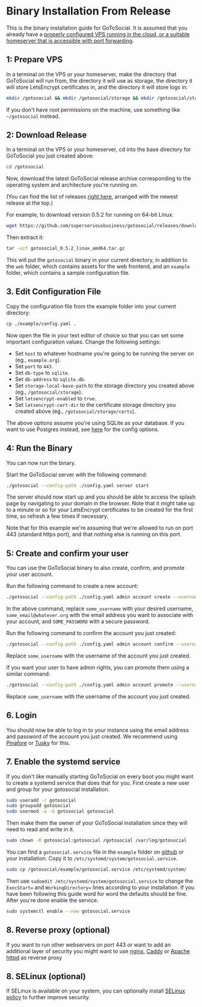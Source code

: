 # Binary Installation From Release

This is the binary installation guide for GoToSocial. It is assumed that you already have a [properly configured VPS running in the cloud, or a suitable homeserver that is accessible with port forwarding](index.md).

## 1: Prepare VPS

In a terminal on the VPS or your homeserver, make the directory that GoToSocial will run from, the directory it will use as storage, the directory it will store LetsEncrypt certificates in, and the directory it will store logs in:

```bash
mkdir /gotosocial && mkdir /gotosocial/storage && mkdir /gotosocial/storage/certs && mkdir /var/log/gotosocial
```

If you don't have root permissions on the machine, use something like `~/gotosocial` instead.

## 2: Download Release

In a terminal on the VPS or your homeserver, cd into the base directory for GoToSocial you just created above:

```bash
cd /gotosocial
```

Now, download the latest GoToSocial release archive corresponding to the operating system and architecture you're running on.

(You can find the list of releases [right here](https://github.com/superseriousbusiness/gotosocial/releases), arranged with the newest release at the top.)

For example, to download version 0.5.2 for running on 64-bit Linux:

```bash
wget https://github.com/superseriousbusiness/gotosocial/releases/download/v0.5.2/gotosocial_0.5.2_linux_amd64.tar.gz
```

Then extract it:

```bash
tar -xzf gotosocial_0.5.2_linux_amd64.tar.gz
```

This will put the `gotosocial` binary in your current directory, in addition to the `web` folder, which contains assets for the web frontend, and an `example` folder, which contains a sample configuration file.

## 3. Edit Configuration File

Copy the configuration file from the example folder into your current directory:

```bash
cp ./example/config.yaml .
```

Now open the file in your text editor of choice so that you can set some important configuration values. Change the following settings:

- Set `host` to whatever hostname you're going to be running the server on (eg., `example.org`).
- Set `port` to `443`.
- Set `db-type` to `sqlite`.
- Set `db-address` to `sqlite.db`.
- Set `storage-local-base-path` to the storage directory you created above (eg., `/gotosocial/storage`).
- Set `letsencrypt-enabled` to `true`.
- Set `letsencrypt-cert-dir` to the certificate storage directory you created above (eg., `/gotosocial/storage/certs`).

The above options assume you're using SQLite as your database. If you want to use Postgres instead, see [here](../configuration/database.md) for the config options.

## 4: Run the Binary

You can now run the binary.

Start the GoToSocial server with the following command:

```bash
./gotosocial --config-path ./config.yaml server start
```

The server should now start up and you should be able to access the splash page by navigating to your domain in the browser. Note that it might take up to a minute or so for your LetsEncrypt certificates to be created for the first time, so refresh a few times if necessary.

Note that for this example we're assuming that we're allowed to run on port 443 (standard https port), and that nothing else is running on this port.

## 5: Create and confirm your user

You can use the GoToSocial binary to also create, confirm, and promote your user account.

Run the following command to create a new account:

```bash
./gotosocial --config-path ./config.yaml admin account create --username some_username --email some_email@whatever.org --password 'SOME_PASSWORD'
```

In the above command, replace `some_username` with your desired username, `some_email@whatever.org` with the email address you want to associate with your account, and `SOME_PASSWORD` with a secure password.

Run the following command to confirm the account you just created:

```bash
./gotosocial --config-path ./config.yaml admin account confirm --username some_username
```

Replace `some_username` with the username of the account you just created.

If you want your user to have admin rights, you can promote them using a similar command:

```bash
./gotosocial --config-path ./config.yaml admin account promote --username some_username
```

Replace `some_username` with the username of the account you just created.

## 6. Login

You should now be able to log in to your instance using the email address and password of the account you just created. We recommend using [Pinafore](https://pinafore.social) or [Tusky](https://tusky.app) for this.

## 7. Enable the systemd service

If you don't like manually starting GoToSocial on every boot you might want to create a systemd service that does that for you.
First create a new user and group for your gotosocial installation.

```bash
sudo useradd -r gotosocial
sudo groupadd gotosocial
sudo usermod -a -G gotosocial gotosocial
```

Then make them the owner of your GoToSocial installation since they will need to read and write in it.

```bash
sudo chown -R gotosocial:gotosocial /gotosocial /var/log/gotosocial
```

You can find a `gotosocial.service` file in the `example` folder on [github](https://raw.githubusercontent.com/superseriousbusiness/gotosocial/main/example/gotosocial.service) or your installation.
Copy it to `/etc/systemd/system/gotosocial.service`.

```bash
sudo cp /gotosocial/example/gotosocial.service /etc/systemd/system/
```

Then use `sudoedit /etc/systemd/system/gotosocial.service` to change the `ExecStart=` and `WorkingDirectory=` lines according to your installation.
If you have been following this guide word for word the defaults should be fine.
After you're done enable the service.

```bash
sudo systemctl enable --now gotosocial.service
```

## 8. Reverse proxy (optional)

If you want to run other webservers on port 443 or want to add an additional layer of security you might want to use [nginx](./nginx.md), [Caddy](./caddy.md) or [Apache httpd](./apache-httpd.md) as reverse proxy

## 8. SELinux (optional)

If SELinux is available on your system, you can optionally install [SELinux policy](https://github.com/lzap/gotosocial-selinux) to further improve security.

